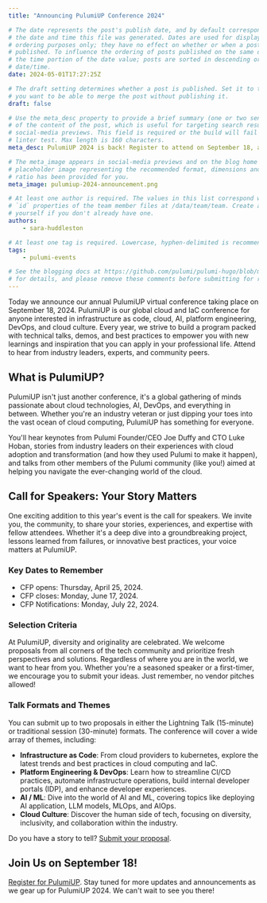 ```yaml
---
title: "Announcing PulumiUP Conference 2024"

# The date represents the post's publish date, and by default corresponds with
# the date and time this file was generated. Dates are used for display and
# ordering purposes only; they have no effect on whether or when a post is
# published. To influence the ordering of posts published on the same date, use
# the time portion of the date value; posts are sorted in descending order by
# date/time.
date: 2024-05-01T17:27:25Z

# The draft setting determines whether a post is published. Set it to true if
# you want to be able to merge the post without publishing it.
draft: false

# Use the meta_desc property to provide a brief summary (one or two sentences)
# of the content of the post, which is useful for targeting search results or
# social-media previews. This field is required or the build will fail the
# linter test. Max length is 160 characters.
meta_desc: PulumiUP 2024 is back! Register to attend on September 18, and dive into the future of cloud, Infrastructure as Code (IaC), AI, platform engineering, and more.

# The meta_image appears in social-media previews and on the blog home page. A
# placeholder image representing the recommended format, dimensions and aspect
# ratio has been provided for you.
meta_image: pulumiup-2024-announcement.png

# At least one author is required. The values in this list correspond with the
# `id` properties of the team member files at /data/team/team. Create a file for
# yourself if you don't already have one.
authors:
    - sara-huddleston

# At least one tag is required. Lowercase, hyphen-delimited is recommended.
tags:
    - pulumi-events

# See the blogging docs at https://github.com/pulumi/pulumi-hugo/blob/master/BLOGGING.md
# for details, and please remove these comments before submitting for review.
---
```


Today we announce our annual PulumiUP virtual conference taking place on September 18, 2024. PulumiUP is our global cloud and IaC conference for anyone interested in infrastructure as code, cloud, AI, platform engineering, DevOps, and cloud culture. Every year, we strive to build a program packed with technical talks, demos, and best practices to empower you with new learnings and inspiration that you can apply in your professional life. Attend to hear from industry leaders, experts, and community peers.

<!--more-->

## What is PulumiUP?

PulumiUP isn't just another conference, it's a global gathering of minds passionate about cloud technologies, AI, DevOps, and everything in between. Whether you're an industry veteran or just dipping your toes into the vast ocean of cloud computing, PulumiUP has something for everyone.

You'll hear keynotes from Pulumi Founder/CEO Joe Duffy and CTO Luke Hoban, stories from industry leaders on their experiences with cloud adoption and transformation (and how they used Pulumi to make it happen), and talks from other members of the Pulumi community (like you!) aimed at helping you navigate the ever-changing world of the cloud.

## Call for Speakers: Your Story Matters

One exciting addition to this year's event is the call for speakers. We invite you, the community, to share your stories, experiences, and expertise with fellow attendees. Whether it's a deep dive into a groundbreaking project, lessons learned from failures, or innovative best practices, your voice matters at PulumiUP.

### Key Dates to Remember

- CFP opens: Thursday, April 25, 2024.
- CFP closes: Monday, June 17, 2024.
- CFP Notifications: Monday, July 22, 2024.
  
### Selection Criteria

At PulumiUP, diversity and originality are celebrated. We welcome proposals from all corners of the tech community and prioritize fresh perspectives and solutions. Regardless of where you are in the world, we want to hear from you. Whether you're a seasoned speaker or a first-timer, we encourage you to submit your ideas. Just remember, no vendor pitches allowed!

### Talk Formats and Themes

You can submit up to two proposals in either the Lightning Talk (15-minute) or traditional session (30-minute) formats. The conference will cover a wide array of themes, including:

- **Infrastructure as Code**: From cloud providers to kubernetes, explore the latest trends and best practices in cloud computing and IaC.
- **Platform Engineering & DevOps**: Learn how to streamline CI/CD practices, automate infrastructure operations, build internal developer portals (IDP), and enhance developer experiences.
- **AI / ML**: Dive into the world of AI and ML, covering topics like deploying AI application, LLM models, MLOps, and AIOps.
- **Cloud Culture**: Discover the human side of tech, focusing on diversity, inclusivity, and collaboration within the industry.

Do you have a story to tell? [Submit your proposal](https://sessionize.com/pulumiup-conference-2024).

## Join Us on September 18!

[Register for PulumiUP](https://www.pulumi.com/pulumi-up/). Stay tuned for more updates and announcements as we gear up for PulumiUP 2024. We can't wait to see you there!
